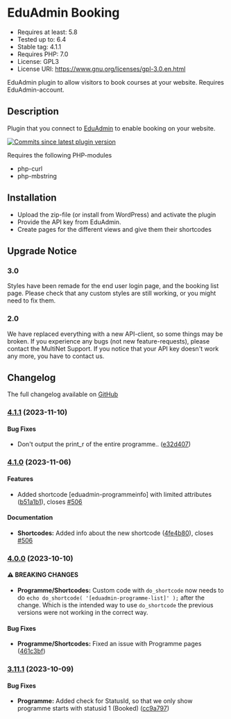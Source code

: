 # EduAdmin Booking
- Requires at least: 5.8
- Tested up to: 6.4
- Stable tag: 4.1.1
- Requires PHP: 7.0
- License: GPL3
- License URI: https://www.gnu.org/licenses/gpl-3.0.en.html

EduAdmin plugin to allow visitors to book courses at your website. Requires EduAdmin-account.

## Description

Plugin that you connect to [EduAdmin](https://www.eduadmin.se) to enable booking on your website.

[<img src="https://img.shields.io/github/commits-since/MultinetInteractive/EduAdmin-WordPress/latest.svg" alt="Commits since latest plugin version" />](https://wordpress.org/plugins/eduadmin-booking/)

Requires the following PHP-modules

- php-curl
- php-mbstring

## Installation

-   Upload the zip-file (or install from WordPress) and activate the plugin
-   Provide the API key from EduAdmin.
-   Create pages for the different views and give them their shortcodes

## Upgrade Notice

### 3.0

Styles have been remade for the end user login page, and the booking list page. Please check that any custom styles are still working, or you might need to fix them.

### 2.0

We have replaced everything with a new API-client, so some things may be broken. If you experience any bugs (not new feature-requests), please contact the MultiNet Support.
If you notice that your API key doesn't work any more, you have to contact us.

## Changelog

The full changelog available on [GitHub](https://github.com/MultinetInteractive/EduAdmin-WordPress/blob/production/CHANGELOG.md)

### [4.1.1](https://github.com/MultinetInteractive/EduAdmin-WordPress/compare/v4.1.0...v4.1.1) (2023-11-10)


#### Bug Fixes

* Don't output the print_r of the entire programme.. ([e32d407](https://github.com/MultinetInteractive/EduAdmin-WordPress/commit/e32d4074a10a937fdd8c42f262669d669623a046))

### [4.1.0](https://github.com/MultinetInteractive/EduAdmin-WordPress/compare/v4.0.0...v4.1.0) (2023-11-06)


#### Features

* Added shortcode [eduadmin-programmeinfo] with limited attributes ([b51a1b1](https://github.com/MultinetInteractive/EduAdmin-WordPress/commit/b51a1b102282dd7a23cd96aa9e459f4b116f3af0)), closes [#506](https://github.com/MultinetInteractive/EduAdmin-WordPress/issues/506)


#### Documentation

* **Shortcodes:** Added info about the new shortcode ([4fe4b80](https://github.com/MultinetInteractive/EduAdmin-WordPress/commit/4fe4b8015c095841a75cfd5348ece89bfb90944a)), closes [#506](https://github.com/MultinetInteractive/EduAdmin-WordPress/issues/506)

### [4.0.0](https://github.com/MultinetInteractive/EduAdmin-WordPress/compare/v3.11.1...v4.0.0) (2023-10-10)


#### ⚠ BREAKING CHANGES

* **Programme/Shortcodes:** Custom code with `do_shortcode` now needs to do
`echo do_shortcode( '[eduadmin-programme-list]' );` after the change.
Which is the intended way to use `do_shortcode` the previous versions
were not working in the correct way.

#### Bug Fixes

* **Programme/Shortcodes:** Fixed an issue with Programme pages ([461c3bf](https://github.com/MultinetInteractive/EduAdmin-WordPress/commit/461c3bfac424d8614580ac4f7df2fe5d70161499))

### [3.11.1](https://github.com/MultinetInteractive/EduAdmin-WordPress/compare/v3.11.0...v3.11.1) (2023-10-09)


#### Bug Fixes

* **Programme:** Added check for StatusId, so that we only show programme starts with statusid 1 (Booked) ([cc9a797](https://github.com/MultinetInteractive/EduAdmin-WordPress/commit/cc9a7970fb7aaa989facd0aea7894edeaeb9407b))



